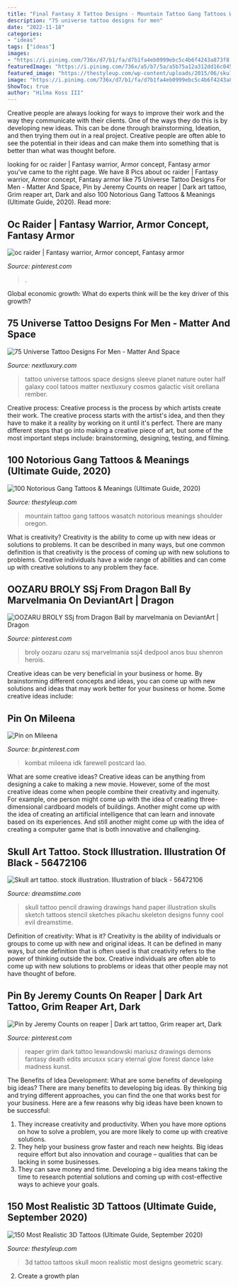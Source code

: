 ```yaml
---
title: "Final Fantasy X Tattoo Designs - Mountain Tattoo Gang Tattoos Wasatch Notorious Meanings Shoulder Oregon"
description: "75 universe tattoo designs for men"
date: "2022-11-18"
categories:
- "ideas"
tags: ["ideas"]
images:
- "https://i.pinimg.com/736x/d7/b1/fa/d7b1fa4eb0999ebc5c4b6f4243a873f8.jpg"
featuredImage: "https://i.pinimg.com/736x/a5/b7/5a/a5b75a12a312dd16c045757297cf4a3b.jpg"
featured_image: "https://thestyleup.com/wp-content/uploads/2015/06/skull-moon-tattoo.jpg"
image: "https://i.pinimg.com/736x/d7/b1/fa/d7b1fa4eb0999ebc5c4b6f4243a873f8.jpg"
ShowToc: true
author: "Hilma Koss III"
---
```



Creative people are always looking for ways to improve their work and the way they communicate with their clients. One of the ways they do this is by developing new ideas. This can be done through brainstorming, Ideation, and then trying them out in a real project. Creative people are often able to see the potential in their ideas and can make them into something that is better than what was thought before.

	

		
looking for oc raider | Fantasy warrior, Armor concept, Fantasy armor you've came to the right page. We have 8 Pics about oc raider | Fantasy warrior, Armor concept, Fantasy armor like 75 Universe Tattoo Designs For Men - Matter And Space, Pin by Jeremy Counts on reaper | Dark art tattoo, Grim reaper art, Dark and also 100 Notorious Gang Tattoos &amp; Meanings (Ultimate Guide, 2020). Read more:
		
    
## Oc Raider | Fantasy Warrior, Armor Concept, Fantasy Armor

<img loading=lazy src="https://i.pinimg.com/736x/a5/b7/5a/a5b75a12a312dd16c045757297cf4a3b.jpg" onerror="this.onerror=null;this.src='https://tse2.mm.bing.net/th?id=OIP.NrSwrB39-BKuhbSQoJccPwHaPq&amp;pid=15.1';" alt="oc raider | Fantasy warrior, Armor concept, Fantasy armor">

_Source: pinterest.com_

>. 

	

Global economic growth: What do experts think will be the key driver of this growth?
 

    
## 75 Universe Tattoo Designs For Men - Matter And Space

<img loading=lazy src="http://nextluxury.com/wp-content/uploads/infinite-universe-tattoo-on-upper-arms-for-men.jpg" onerror="this.onerror=null;this.src='https://tse3.mm.bing.net/th?id=OIP.sdQvvOAq9AnMGjjgRCUnfAAAAA&amp;pid=15.1';" alt="75 Universe Tattoo Designs For Men - Matter And Space">

_Source: nextluxury.com_

>tattoo universe tattoos space designs sleeve planet nature outer half galaxy cool tatoos matter nextluxury cosmos galactic visit orellana rember. 

	

Creative process:
Creative process is the process by which artists create their work. The creative process starts with the artist's idea, and then they have to make it a reality by working on it until it's perfect. There are many different steps that go into making a creative piece of art, but some of the most important steps include: brainstorming, designing, testing, and filming.

    
## 100 Notorious Gang Tattoos &amp; Meanings (Ultimate Guide, 2020)

<img loading=lazy src="https://thestyleup.com/wp-content/uploads/2015/09/inked-gang.jpg" onerror="this.onerror=null;this.src='https://tse3.mm.bing.net/th?id=OIP.Vf8S4BgvPgY9jBRbGJnXRgHaJ4&amp;pid=15.1';" alt="100 Notorious Gang Tattoos &amp; Meanings (Ultimate Guide, 2020)">

_Source: thestyleup.com_

>mountain tattoo gang tattoos wasatch notorious meanings shoulder oregon. 

	

What is creativity?
Creativity is the ability to come up with new ideas or solutions to problems. It can be described in many ways, but one common definition is that creativity is the process of coming up with new solutions to problems. Creative individuals have a wide range of abilities and can come up with creative solutions to any problem they face.

    
## OOZARU BROLY SSj From Dragon Ball By Marvelmania On DeviantArt | Dragon

<img loading=lazy src="https://i.pinimg.com/736x/8b/bd/43/8bbd430136e081db6b140e21fa4d5ccf.jpg" onerror="this.onerror=null;this.src='https://tse4.mm.bing.net/th?id=OIP.gXqcGCsbgvoKBpQiVAApsQHaJ4&amp;pid=15.1';" alt="OOZARU BROLY SSj from Dragon Ball by marvelmania on DeviantArt | Dragon">

_Source: pinterest.com_

>broly oozaru ozaru ssj marvelmania ssj4 dedpool anos buu shenron herois. 

	

Creative ideas can be very beneficial in your business or home. By brainstorming different concepts and ideas, you can come up with new solutions and ideas that may work better for your business or home. Some creative ideas include:

    
## Pin On Mileena

<img loading=lazy src="https://i.pinimg.com/736x/d7/b1/fa/d7b1fa4eb0999ebc5c4b6f4243a873f8.jpg" onerror="this.onerror=null;this.src='https://tse4.mm.bing.net/th?id=OIP.xRB4nGR9IixdCkjX9h3MXAHaLf&amp;pid=15.1';" alt="Pin on Mileena">

_Source: br.pinterest.com_

>kombat mileena idk farewell postcard lao. 

	

What are some creative ideas?
Creative ideas can be anything from designing a cake to making a new movie. However, some of the most creative ideas come when people combine their creativity and ingenuity. For example, one person might come up with the idea of creating three-dimensional cardboard models of buildings. Another might come up with the idea of creating an artificial intelligence that can learn and innovate based on its experiences. And still another might come up with the idea of creating a computer game that is both innovative and challenging.

    
## Skull Art Tattoo. Stock Illustration. Illustration Of Black - 56472106

<img loading=lazy src="https://thumbs.dreamstime.com/b/skull-art-tattoo-design-hand-pencil-drawing-paper-56472106.jpg" onerror="this.onerror=null;this.src='https://tse3.mm.bing.net/th?id=OIP.1GvEmJEQ_pMLbQkF8bNu-gHaLO&amp;pid=15.1';" alt="Skull art tattoo. stock illustration. Illustration of black - 56472106">

_Source: dreamstime.com_

>skull tattoo pencil drawing drawings hand paper illustration skulls sketch tattoos stencil sketches pikachu skeleton designs funny cool evil dreamstime. 

	

Definition of creativity: What is it?
Creativity is the ability of individuals or groups to come up with new and original ideas. It can be defined in many ways, but one definition that is often used is that creativity refers to the power of thinking outside the box. Creative individuals are often able to come up with new solutions to problems or ideas that other people may not have thought of before.

    
## Pin By Jeremy Counts On Reaper | Dark Art Tattoo, Grim Reaper Art, Dark

<img loading=lazy src="https://i.pinimg.com/736x/0a/c0/dc/0ac0dc88c28d76459dcfafb206a4cca7.jpg" onerror="this.onerror=null;this.src='https://tse1.mm.bing.net/th?id=OIP.4zi5RMtk0sHxcaasneTVNQHaJ-&amp;pid=15.1';" alt="Pin by Jeremy Counts on reaper | Dark art tattoo, Grim reaper art, Dark">

_Source: pinterest.com_

>reaper grim dark tattoo lewandowski mariusz drawings demons fantasy death edits arcusxx scary eternal glow forest dance lake madness kunst. 

	

The Benefits of Idea Development: What are some benefits of developing big ideas?
There are many benefits to developing big ideas. By thinking big and trying different approaches, you can find the one that works best for your business. Here are a few reasons why big ideas have been known to be successful: 
1. They increase creativity and productivity. When you have more options on how to solve a problem, you are more likely to come up with creative solutions. 
2. They help your business grow faster and reach new heights. Big ideas require effort but also innovation and courage – qualities that can be lacking in some businesses. 
3. They can save money and time. Developing a big idea means taking the time to research potential solutions and coming up with cost-effective ways to achieve your goals.

    
## 150 Most Realistic 3D Tattoos (Ultimate Guide, September 2020)

<img loading=lazy src="https://thestyleup.com/wp-content/uploads/2015/06/skull-moon-tattoo.jpg" onerror="this.onerror=null;this.src='https://tse4.mm.bing.net/th?id=OIP.VVNSlz4D-uFoj6Gb4wypIwHaJ6&amp;pid=15.1';" alt="150 Most Realistic 3D Tattoos (Ultimate Guide, September 2020)">

_Source: thestyleup.com_

>3d tattoo tattoos skull moon realistic most designs geometric scary. 

	

2. Create a growth plan 

